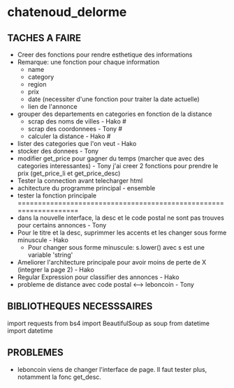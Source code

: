 # chatenoud_delorme

## TACHES A FAIRE
- Creer des fonctions pour rendre esthetique des informations
- Remarque: une fonction pour chaque information
    - name
    - category
    - region
    - prix
    - date (necessiter d'une fonction pour traiter la date actuelle)
    - lien de l'annonce
- grouper des departements en categories en fonction de la distance
    - scrap des noms de villes - Hako #
    - scrap des coordonnees - Tony #
    - calculer la distance - Hako #
- lister des categories que l'on veut - Hako
- stocker des donnees - Tony
- modifier get_price pour gagner du temps (marcher que avec des categories interessantes) - Tony
j'ai creer 2 fonctions pour prendre le prix (get_price_li et get_price_desc)
- Tester la connection avant telecharger html
- achitecture du programme principal - ensemble
- tester la fonction principale
==================================================================
- dans la nouvelle interface, la desc et le code postal ne sont pas trouves pour certains annonces - Tony
- Pour le titre et la desc, suprimmer les accents et les changer sous forme minuscule - Hako
    - Pour changer sous forme minuscule: s.lower() avec s est une variable 'string'
- Ameliorer l'architecture principale pour avoir moins de perte de X (integrer la page 2) - Hako
- Regular Expression pour classifier des annonces - Hako
- probleme de distance avec code postal <--> leboncoin - Tony



## BIBLIOTHEQUES NECESSSAIRES
import requests
from bs4 import BeautifulSoup as soup
from datetime import datetime

## PROBLEMES
- leboncoin viens de changer l'interface de page. Il faut tester plus, notamment la fonc get_desc.

